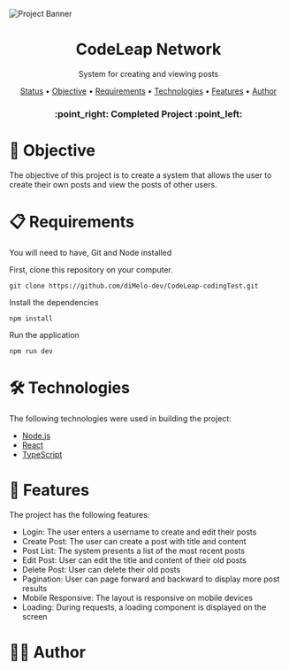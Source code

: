 

![Project Banner](https://user-images.githubusercontent.com/115842979/231871891-6da3c44b-b802-40b9-a913-3c290b1a6145.png)


<h1 align="center">CodeLeap Network</h1>
<p align="center">System for creating and viewing posts</p>

<p align="center">
  <a href="#status">Status</a> •
  <a href="#objective">Objective</a> •
  <a href="#requirements">Requirements</a> •
  <a href="#technologies">Technologies</a> •
  <a href="#features">Features</a> •
  <a href="#author">Author</a>
</p>

<h3 id="status" align="center"> 
    :point_right:  Completed Project  :point_left:
</h3>

# :dart: Objective
<p id="objective">The objective of this project is to create a system that allows the user to create their own posts and view the posts of other users.</p>

# :clipboard: Requirements
<p id="requirements">You will need to have, Git and Node installed</p>
<p>First, clone this repository on your computer.</p>

```git
git clone https://github.com/diMelo-dev/CodeLeap-codingTest.git
```

<p>Install the dependencies</p>

```git
npm install
```

<p>Run the application</p>

```git
npm run dev
```

# 🛠 Technologies

<p id="technologies">The following technologies were used in building the project:</p>

- [Node.js](https://nodejs.org/en/)
- [React](https://pt-br.reactjs.org/)
- [TypeScript](https://www.typescriptlang.org/)


# :wave: Features

<p id="features">The project has the following features:</p>

- Login: The user enters a username to create and edit their posts
- Create Post: The user can create a post with title and content
- Post List: The system presents a list of the most recent posts
- Edit Post: User can edit the title and content of their old posts
- Delete Post: User can delete their old posts
- Pagination: User can page forward and backward to display more post results
- Mobile Responsive: The layout is responsive on mobile devices
- Loading: During requests, a loading component is displayed on the screen


# :raising_hand_man: Author


